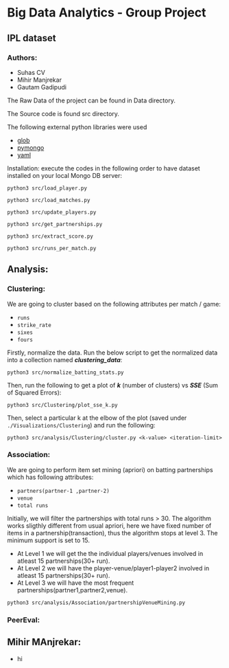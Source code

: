 # Big Data Analytics - Group Project
## IPL dataset
### Authors:
* Suhas CV
* Mihir Manjrekar
* Gautam Gadipudi

The Raw Data of the project can be found in Data directory.

The Source code is found src directory.

The following external python libraries were used 
* [glob](https://pypi.org/project/glob3/)
* [pymongo](https://pypi.org/project/pymongo/)
* [yaml](https://pypi.org/project/PyYAML/)

Installation:
execute the codes in the following order to have dataset installed on your local Mongo DB server:
```
python3 src/load_player.py
```
```
python3 src/load_matches.py
```
```
python3 src/update_players.py
```
```
python3 src/get_partnerships.py
```
```
python3 src/extract_score.py
```
```
python3 src/runs_per_match.py
```

## Analysis:
### Clustering:
We are going to cluster based on the following attributes per match / game:
* `runs`
* `strike_rate`
* `sixes`
* `fours`

Firstly, normalize the data. Run the below script to get the normalized data into a collection named ***clustering_data***:
```
python3 src/normalize_batting_stats.py
```

Then, run the following to get a plot of ***k*** (number of clusters) vs ***SSE*** (Sum of Squared Errors):
```
python3 src/Clustering/plot_sse_k.py
```

Then, select a particular k at the elbow of the plot (saved under `./Visualizations/Clustering`) and run the following:
```
python3 src/analysis/Clustering/cluster.py <k-value> <iteration-limit>
```


### Association:
 We are going to perform item set mining (apriori) on batting partnerships which has following attributes:
 * `partners(partner-1 ,partner-2)`
 * `venue`
 * `total runs`
 
 Initially, we will filter the partnerships with total runs > 30. The algorithm works sligthly different from usual apriori, here we have fixed number of items in a partnership(transaction), thus the algorithm stops at level 3. The minimum support is set to 15.
* At Level 1 we will get the the individual players/venues involved in atleast 15 partnerships(30+ run).
* At Level 2 we will have the player-venue/player1-player2 involved in atleast 15 partnerships(30+ run).
* At Level 3 we will have the most frequent partnerships(partner1,partner2,venue).

```
python3 src/analysis/Association/partnershipVenueMining.py
```
### PeerEval:
 ## Mihir MAnjrekar:
  * hi
